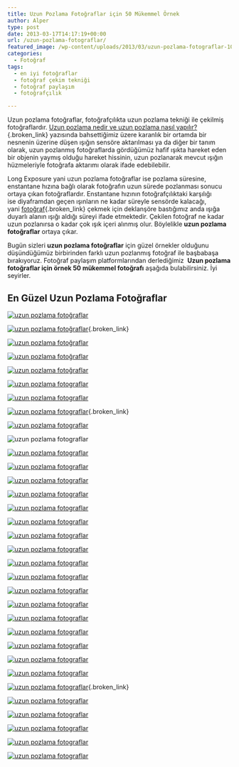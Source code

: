 ```yaml
---
title: Uzun Pozlama Fotoğraflar için 50 Mükemmel Örnek
author: Alper
type: post
date: 2013-03-17T14:17:19+00:00
url: /uzun-pozlama-fotograflar/
featured_image: /wp-content/uploads/2013/03/uzun-pozlama-fotograflar-100x100.jpg
categories:
  - Fotoğraf
tags:
  - en iyi fotoğraflar
  - fotoğraf çekim tekniği
  - fotoğraf paylaşım
  - fotoğrafçılık

---
```

Uzun pozlama fotoğraflar, fotoğrafçılıkta uzun pozlama tekniği ile çekilmiş fotoğraflardır. [Uzun pozlama nedir ve uzun pozlama nasıl yapılır?][1]{.broken_link} yazısında bahsettiğimiz üzere karanlık bir ortamda bir nesnenin üzerine düşen ışığın sensöre aktarılması ya da diğer bir tanım olarak, uzun pozlanmış fotoğraflarda gördüğümüz hafif ışıkta hareket eden bir objenin yaymış olduğu hareket hissinin, uzun pozlanarak mevcut ışığın hüzmeleriyle fotoğrafa aktarımı olarak ifade edebilebilir.

Long Exposure yani uzun pozlama fotoğraflar ise pozlama süresine, enstantane hızına bağlı olarak fotoğrafın uzun sürede pozlanması sonucu ortaya çıkan fotoğraflardır. Enstantane hızının fotoğrafçılıktaki karşılığı ise diyaframdan geçen ışınların ne kadar süreyle sensörde kalacağı, yani [fotoğraf][2]{.broken_link} çekmek için deklanşöre bastığımız anda ışığa duyarlı alanın ışığı aldığı süreyi ifade etmektedir. Çekilen fotoğraf ne kadar uzun pozlanırsa o kadar çok ışık içeri alınmış olur. Böylelikle **uzun pozlama fotoğraflar** ortaya çıkar.

Bugün sizleri **uzun pozlama fotoğraflar** için güzel örnekler olduğunu düşündüğümüz birbirinden farklı uzun pozlanmış fotoğraf ile başbabaşa bırakıyoruz. Fotoğraf paylaşım platformlarından derlediğimiz  **Uzun pozlama fotoğraflar için örnek 50 mükemmel fotoğrafı** aşağıda bulabilirsiniz. İyi seyirler.

## En Güzel Uzun Pozlama Fotoğraflar

[![uzun pozlama fotoğraflar][3]][4]

[![uzun pozlama fotoğraflar][5]][6]{.broken_link}

[![uzun pozlama fotoğraflar][7]][8]

[![uzun pozlama fotoğraflar][9]][10]

[![uzun pozlama fotoğraflar][11]][12]

[![uzun pozlama fotograflar][13]][14]

[![uzun pozlama fotograflar][15]][16]

[![uzun pozlama fotograflar][17]][18]{.broken_link}

[![uzun pozlama fotograflar][19]][20]

![uzun pozlama fotograflar][21] 

[![uzun pozlama fotograflar][22]][23]

[![uzun pozlama fotograflar][24]][25]

[![uzun pozlama fotograflar][26]][27]

[![uzun pozlama fotograflar][28]][29]

[![uzun pozlama fotograflar][30]][31]

[![uzun pozlama fotograflar][32]][33]

[![uzun pozlama fotograflar][34]][35]

[![uzun pozlama fotograflar][36]][37]

[![uzun pozlama fotograflar][38]][39]

[![uzun pozlama fotograflar][40]][41]

[![uzun pozlama fotograflar][42]][43]

[![uzun pozlama fotograflar][44]][45]

[![uzun pozlama fotograflar][46]][47]

[![uzun pozlama fotograflar][48]][49]

[![uzun pozlama fotograflar][50]][51]

[![uzun pozlama fotograflar][52]][53]

[![uzun pozlama fotograflar][54]][55]

[![uzun pozlama fotograflar][56]][57]{.broken_link}

[![uzun pozlama fotograflar][58]][59]

[![uzun pozlama fotograflar][60]][61]

[![uzun pozlama fotograflar][62]][63]

[![uzun pozlama fotograflar][64]][65]

[![uzun pozlama fotograflar][66]][67]

 [1]: https://www.murekkep.org/uzun-pozlama-nedir-uzun-pozlama-nasil-yapilir-12785 "uzun pozlama nedir"
 [2]: https://www.turknikon.com/fotografcilik-nedir "fotoğraf"
 [3]: https://farm9.static.flickr.com/8528/8520169061_f113ab6828.jpg "uzun pozlama fotograflar"
 [4]: https://www.flickr.com/photos/57530931@N04/8520169061
 [5]: https://farm9.static.flickr.com/8517/8498895234_63bb11a55d.jpg "uzun pozlama fotograflar"
 [6]: https://www.flickr.com/photos/38181284@N06/8498895234
 [7]: https://farm9.static.flickr.com/8216/8325018707_e6c3a8d17e.jpg "uzun pozlama fotograflar"
 [8]: https://www.flickr.com/photos/53196512@N07/8325018707
 [9]: https://farm9.static.flickr.com/8480/8266646782_f9249e0941.jpg "uzun pozlama fotograflar"
 [10]: https://www.flickr.com/photos/53196512@N07/8266646782
 [11]: https://farm9.static.flickr.com/8485/8203350470_0dd8d82fb8.jpg "uzun pozlama fotograflar"
 [12]: https://www.flickr.com/photos/49828416@N06/8203350470
 [13]: https://farm9.static.flickr.com/8054/8127363726_3daa89382c.jpg "uzun pozlama fotograflar"
 [14]: https://www.flickr.com/photos/53196512@N07/8127363726
 [15]: https://farm9.static.flickr.com/8459/8059035206_5c808c6482.jpg "uzun pozlama fotograflar"
 [16]: https://www.flickr.com/photos/53196512@N07/8059035206
 [17]: https://farm9.static.flickr.com/8322/8032195208_a366cf6a63.jpg "uzun pozlama fotograflar"
 [18]: https://www.flickr.com/photos/38181284@N06/8032195208
 [19]: https://farm9.static.flickr.com/8453/7905148058_08330ff82d.jpg "uzun pozlama fotograflar"
 [20]: https://www.flickr.com/photos/53196512@N07/7905148058
 [21]: https://farm9.static.flickr.com/8162/7612589054_43b7b646d1.jpg "uzun pozlama fotograflar"
 [22]: https://farm8.static.flickr.com/7104/7378750400_5f94b90ceb.jpg "uzun pozlama fotograflar"
 [23]: https://www.flickr.com/photos/58796820@N04/7378750400
 [24]: https://farm9.static.flickr.com/8163/7307204888_30b51bdc58.jpg "uzun pozlama fotograflar"
 [25]: https://www.flickr.com/photos/58796820@N04/7307204888
 [26]: https://farm8.static.flickr.com/7139/7040427769_e8ab03f62b.jpg "uzun pozlama fotograflar"
 [27]: https://www.flickr.com/photos/25868826@N05/7040427769
 [28]: https://farm8.static.flickr.com/7183/6989623863_6f82cd4ae9.jpg "uzun pozlama fotograflar"
 [29]: https://www.flickr.com/photos/46742405@N04/6989623863
 [30]: https://farm8.static.flickr.com/7185/6958240245_ae0181e273.jpg "uzun pozlama fotograflar"
 [31]: https://www.flickr.com/photos/49817259@N03/6958240245
 [32]: https://farm8.static.flickr.com/7145/6850611419_7bf5f8bb27.jpg "uzun pozlama fotograflar"
 [33]: https://www.flickr.com/photos/49817259@N03/6850611419
 [34]: https://farm8.static.flickr.com/7048/6840833412_5572e11fce.jpg "uzun pozlama fotograflar"
 [35]: https://www.flickr.com/photos/46742405@N04/6840833412
 [36]: https://farm8.static.flickr.com/7041/6821970162_464484c10d.jpg "uzun pozlama fotograflar"
 [37]: https://www.flickr.com/photos/38181284@N06/6821970162
 [38]: https://farm8.static.flickr.com/7012/6724528661_86aae58c74.jpg "uzun pozlama fotograflar"
 [39]: https://www.flickr.com/photos/49817259@N03/6724528661
 [40]: https://farm8.static.flickr.com/7167/6454571333_58bd3a8d09.jpg "uzun pozlama fotograflar"
 [41]: https://www.flickr.com/photos/53196512@N07/6454571333
 [42]: https://farm8.static.flickr.com/7148/6448211675_037af0b4cf.jpg "uzun pozlama fotograflar"
 [43]: https://www.flickr.com/photos/53196512@N07/6448211675
 [44]: https://farm7.static.flickr.com/6111/6271649099_2e2e92b3df.jpg "uzun pozlama fotograflar"
 [45]: https://www.flickr.com/photos/38181284@N06/6271649099
 [46]: https://farm7.static.flickr.com/6162/6198701298_38d1e6367c.jpg "uzun pozlama fotograflar"
 [47]: https://www.flickr.com/photos/26849514@N06/6198701298
 [48]: https://farm7.static.flickr.com/6078/6061190705_975383e31d.jpg "uzun pozlama fotograflar"
 [49]: https://www.flickr.com/photos/55646157@N08/6061190705
 [50]: https://farm6.static.flickr.com/5040/5876775742_dcc724f1a6.jpg "uzun pozlama fotograflar"
 [51]: https://www.flickr.com/photos/49817259@N03/5876775742
 [52]: https://farm4.static.flickr.com/3532/5787105693_a73f7e9fe0.jpg "uzun pozlama fotograflar"
 [53]: https://www.flickr.com/photos/49817259@N03/5787105693
 [54]: https://farm6.static.flickr.com/5067/5751801163_6a4cd6fec0.jpg "uzun pozlama fotograflar"
 [55]: https://www.flickr.com/photos/49817259@N03/5751801163
 [56]: https://farm3.static.flickr.com/2196/5722048475_c521e4cbc1.jpg "uzun pozlama fotograflar"
 [57]: https://www.flickr.com/photos/47276003@N02/5722048475
 [58]: https://farm3.static.flickr.com/2178/5705091164_81f0287f71.jpg "uzun pozlama fotograflar"
 [59]: https://www.flickr.com/photos/53196512@N07/5705091164
 [60]: https://farm3.static.flickr.com/2559/5695158544_597e5ee1e7.jpg "uzun pozlama fotograflar"
 [61]: https://www.flickr.com/photos/25868826@N05/5695158544
 [62]: https://farm6.static.flickr.com/5309/5669074523_59b52c5570.jpg "uzun pozlama fotograflar"
 [63]: https://www.flickr.com/photos/53196512@N07/5669074523
 [64]: https://farm6.static.flickr.com/5179/5558558899_d3f9736088.jpg "uzun pozlama fotograflar"
 [65]: https://www.flickr.com/photos/39866320@N04/5558558899
 [66]: https://farm6.static.flickr.com/5094/5486189709_88dfedc4a8.jpg "uzun pozlama fotograflar"
 [67]: https://www.flickr.com/photos/54918782@N06/5486189709